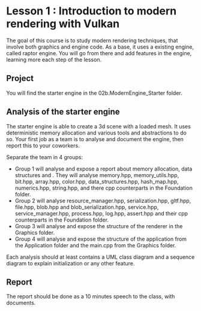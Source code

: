 # Lesson 1 : Introduction to modern rendering with Vulkan

The goal of this course is to study modern rendering techniques, that involve both graphics and engine code. As a base, it uses a existing engine, called raptor engine. You will go from there and add features in the engine, learning more each step of the lesson.

## Project

You will find the starter engine in the 02b.ModernEngine_Starter folder.

## Analysis of the starter engine

The starter engine is able to create a 3d scene with a loaded mesh. It uses deterministic memory allocation and various tools and abstractions to do so. Your first job as a team is to analyse and document the engine, then report this to your coworkers.

Separate the team in 4 groups:
- Group 1 will analyse and expose a report about memory allocation, data structures and . They will analyse memory.hpp, memory_utils.hpp, bit.hpp, array.hpp, color.hpp, data_structures.hpp, hash_map.hpp, numerics.hpp, string.hpp, and there cpp counterparts in the Foundation folder.
- Group 2 will analyse resource_manager.hpp, serialization.hpp, gltf.hpp, file.hpp, blob.hpp and blob_serialization.hpp, service.hpp, service_manager.hpp, process.hpp, log.hpp, assert.hpp and their cpp counterparts in the Foundation folder.
- Group 3 will analyse and expose the structure of the renderer in the Graphics folder.
- Group 4 will  analyse and expose the structure of the application from the Application folder and the main.cpp from the Graphics folder.

Each analysis should at least contains a UML class diagram and a sequence diagram to explain initialization or any other feature.

## Report

The report should be done as a 10 minutes speech to the class, with documents.
